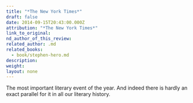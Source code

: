 ```yaml
---
title: "*The New York Times*"
draft: false
date: 2014-09-15T20:43:00.000Z
attribution: "*The New York Times*"
link_to_original:
nd_author_of_this_review:
related_author: .md
related_books:
  - book/stephen-hero.md
description:
weight:
layout: none
---
```

The most important literary event of the year. And indeed there is hardly an exact parallel for it in all our literary history.

